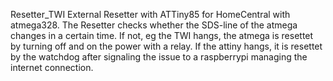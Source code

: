  Resetter_TWI
 External Resetter with ATTiny85 for HomeCentral with atmega328. The Resetter checks whether the SDS-line of the atmega changes in a certain time. If not, eg the TWI hangs, the atmega is resettet by turning off and on the power with a relay.
 If the attiny hangs, it is resettet by the watchdog after signaling the issue to a raspberrypi managing the internet connection.
